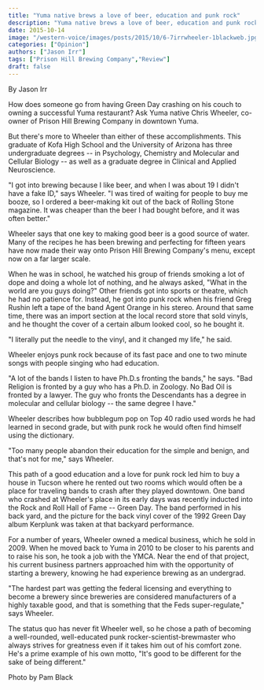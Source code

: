 ```yaml
---
title: "Yuma native brews a love of beer, education and punk rock"
description: "Yuma native brews a love of beer, education and punk rock"
date: 2015-10-14
image: "/western-voice/images/posts/2015/10/6-7irrwheeler-1blackweb.jpg"
categories: ["Opinion"]
authors: ["Jason Irr"]
tags: ["Prison Hill Brewing Company","Review"]
draft: false
---
```

By Jason Irr

How does someone go from having Green Day crashing on his couch to owning a successful Yuma restaurant? Ask Yuma native Chris Wheeler, co-owner of Prison Hill Brewing Company in downtown Yuma.

But there's more to Wheeler than either of these accomplishments. This graduate of Kofa High School and the University of Arizona has three undergraduate degrees -- in Psychology, Chemistry and Molecular and Cellular Biology -- as well as a graduate degree in Clinical and Applied Neuroscience.

"I got into brewing because I like beer, and when I was about 19 I didn't have a fake ID," says Wheeler. "I was tired of waiting for people to buy me booze, so I ordered a beer-making kit out of the back of Rolling Stone magazine. It was cheaper than the beer I had bought before, and it was often better."

Wheeler says that one key to making good beer is a good source of water. Many of the recipes he has been brewing and perfecting for fifteen years have now made their way onto Prison Hill Brewing Company's menu, except now on a far larger scale.

When he was in school, he watched his group of friends smoking a lot of dope and doing a whole lot of nothing, and he always asked, "What in the world are you guys doing?" Other friends got into sports or theatre, which he had no patience for. Instead, he got into punk rock when his friend Greg Rushin left a tape of the band Agent Orange in his stereo. Around that same time, there was an import section at the local record store that sold vinyls, and he thought the cover of a certain album looked cool, so he bought it.

"I literally put the needle to the vinyl, and it changed my life," he said.

Wheeler enjoys punk rock because of its fast pace and one to two minute songs with people singing who had education.

"A lot of the bands I listen to have Ph.D.s fronting the bands," he says. "Bad Religion is fronted by a guy who has a Ph.D. in Zoology. No Bad Oil is fronted by a lawyer. The guy who fronts the Descendants has a degree in molecular and cellular biology -- the same degree I have."

Wheeler describes how bubblegum pop on Top 40 radio used words he had learned in second grade, but with punk rock he would often find himself using the dictionary.

"Too many people abandon their education for the simple and benign, and that's not for me," says Wheeler.

This path of a good education and a love for punk rock led him to buy a house in Tucson where he rented out two rooms which would often be a place for traveling bands to crash after they played downtown. One band who crashed at Wheeler's place in its early days was recently inducted into the Rock and Roll Hall of Fame -- Green Day. The band performed in his back yard, and the picture for the back vinyl cover of the 1992 Green Day album Kerplunk was taken at that backyard performance.

For a number of years, Wheeler owned a medical business, which he sold in 2009. When he moved back to Yuma in 2010 to be closer to his parents and to raise his son, he took a job with the YMCA. Near the end of that project, his current business partners approached him with the opportunity of starting a brewery, knowing he had experience brewing as an undergrad.

"The hardest part was getting the federal licensing and everything to become a brewery since breweries are considered manufacturers of a highly taxable good, and that is something that the Feds super-regulate," says Wheeler.

The status quo has never fit Wheeler well, so he chose a path of becoming a well-rounded, well-educated punk rocker-scientist-brewmaster who always strives for greatness even if it takes him out of his comfort zone. He's a prime example of his own motto, "It's good to be different for the sake of being different."

Photo by Pam Black